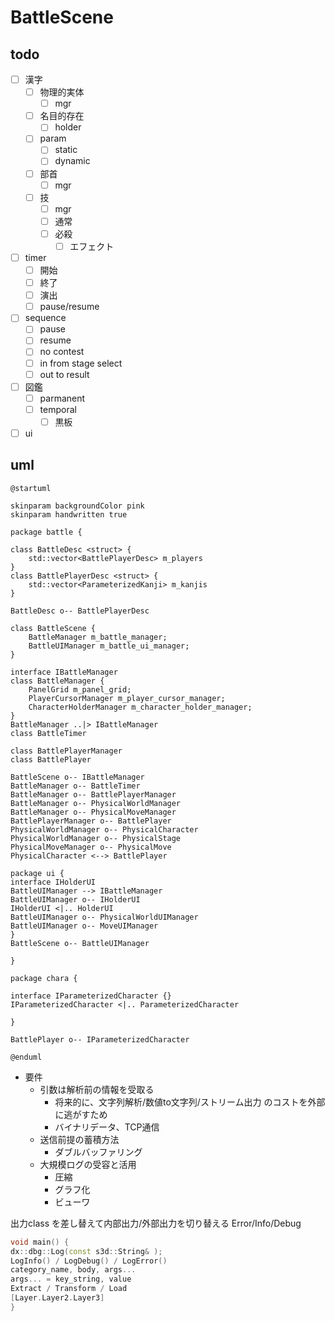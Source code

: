# BattleScene

## todo
- [ ] 漢字
    - [ ] 物理的実体
        - [ ] mgr
    - [ ] 名目的存在
        - [ ] holder
    - [ ] param
        - [ ] static
        - [ ] dynamic
    - [ ] 部首
        - [ ] mgr
    - [ ] 技
        - [ ] mgr
        - [ ] 通常
        - [ ] 必殺
            - [ ] エフェクト
- [ ] timer
    - [ ] 開始
    - [ ] 終了
    - [ ] 演出
    - [ ] pause/resume
- [ ] sequence
    - [ ] pause
    - [ ] resume
    - [ ] no contest
    - [ ] in from stage select
    - [ ] out to result
- [ ] 図鑑
    - [ ] parmanent
    - [ ] temporal
        - [ ] 黒板
- [ ] ui

## uml

```plantuml
@startuml

skinparam backgroundColor pink
skinparam handwritten true

package battle {

class BattleDesc <struct> {
    std::vector<BattlePlayerDesc> m_players
}
class BattlePlayerDesc <struct> {
    std::vector<ParameterizedKanji> m_kanjis
}

BattleDesc o-- BattlePlayerDesc

class BattleScene {
    BattleManager m_battle_manager;
    BattleUIManager m_battle_ui_manager;
}

interface IBattleManager
class BattleManager {
    PanelGrid m_panel_grid;
    PlayerCursorManager m_player_cursor_manager;
    CharacterHolderManager m_character_holder_manager;
}
BattleManager ..|> IBattleManager
class BattleTimer

class BattlePlayerManager
class BattlePlayer

BattleScene o-- IBattleManager
BattleManager o-- BattleTimer
BattleManager o-- BattlePlayerManager
BattleManager o-- PhysicalWorldManager
BattleManager o-- PhysicalMoveManager
BattlePlayerManager o-- BattlePlayer
PhysicalWorldManager o-- PhysicalCharacter
PhysicalWorldManager o-- PhysicalStage
PhysicalMoveManager o-- PhysicalMove
PhysicalCharacter <--> BattlePlayer

package ui {
interface IHolderUI
BattleUIManager --> IBattleManager
BattleUIManager o-- IHolderUI
IHolderUI <|.. HolderUI
BattleUIManager o-- PhysicalWorldUIManager
BattleUIManager o-- MoveUIManager
}
BattleScene o-- BattleUIManager

}

package chara {

interface IParameterizedCharacter {}
IParameterizedCharacter <|.. ParameterizedCharacter

}

BattlePlayer o-- IParameterizedCharacter

@enduml
```

- 要件
    - 引数は解析前の情報を受取る
        - 将来的に、文字列解析/数値to文字列/ストリーム出力 のコストを外部に逃がすため
        - バイナリデータ、TCP通信
    - 送信前提の蓄積方法
        - ダブルバッファリング
    - 大規模ログの受容と活用
        - 圧縮
        - グラフ化
        - ビューワ

出力class を差し替えて内部出力/外部出力を切り替える
Error/Info/Debug

~~~cpp
void main() {
dx::dbg::Log(const s3d::String& );
LogInfo() / LogDebug() / LogError()
category_name, body, args...
args... = key_string, value
Extract / Transform / Load
[Layer.Layer2.Layer3]
}
~~~